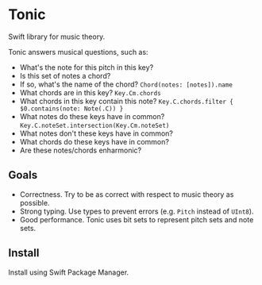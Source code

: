 # Tonic

Swift library for music theory.

Tonic answers musical questions, such as:

- What's the note for this pitch in this key?
- Is this set of notes a chord? 
- If so, what's the name of the chord? `Chord(notes: [notes]).name`
- What chords are in this key? `Key.Cm.chords`
- What chords in this key contain this note? `Key.C.chords.filter { $0.contains(note: Note(.C)) }`
- What notes do these keys have in common? `Key.C.noteSet.intersection(Key.Cm.noteSet)`
- What notes don't these keys have in common?
- What chords do these keys have in common?
- Are these notes/chords enharmonic?

## Goals

- Correctness. Try to be as correct with respect to music theory as possible.
- Strong typing. Use types to prevent errors (e.g. `Pitch` instead of `UInt8`).
- Good performance. Tonic uses bit sets to represent pitch sets and note sets.

## Install

Install using Swift Package Manager.
